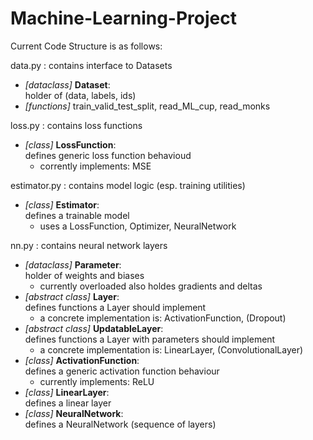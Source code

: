 # Machine-Learning-Project

Current Code Structure is as follows:

data.py : contains interface to Datasets
- *[dataclass]* **Dataset**:<br>holder of (data, labels, ids)
- *[functions]* train_valid_test_split, read_ML_cup, read_monks

loss.py : contains loss functions
- *[class]* **LossFunction**:<br> defines generic loss function behavioud
  - corrently implements: MSE

estimator.py : contains model logic (esp. training utilities)
- *[class]* **Estimator**:<br> defines a trainable model
  - uses a LossFunction, Optimizer, NeuralNetwork

nn.py : contains neural network layers
- *[dataclass]* **Parameter**:<br> holder of weights and biases
  - currently overloaded also holdes gradients and deltas
- *[abstract class]* **Layer**:<br> defines functions a Layer should implement
  - a concrete implementation is: ActivationFunction, (Dropout)
- *[abstract class]* **UpdatableLayer**:<br> defines functions a Layer with parameters should implement
  - a concrete implementation is: LinearLayer, (ConvolutionalLayer)
- *[class]* **ActivationFunction**:<br> defines a generic activation function behaviour
  - currently implements: ReLU
- *[class]* **LinearLayer**:<br> defines a linear layer
- *[class]* **NeuralNetwork**:<br> defines a NeuralNetwork (sequence of layers)
